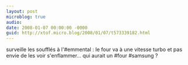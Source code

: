 ```yaml
---
layout: post
microblog: true
audio: 
date: 2008-01-07 00:00:00 -0000
guid: http://xtof.micro.blog/2008/01/07/t573339182.html
---
```

surveille les soufflés à l'#emmental : le four va à une vitesse turbo et pas envie de les voir s'enflammer... qui aurait un #four #samsung ?
